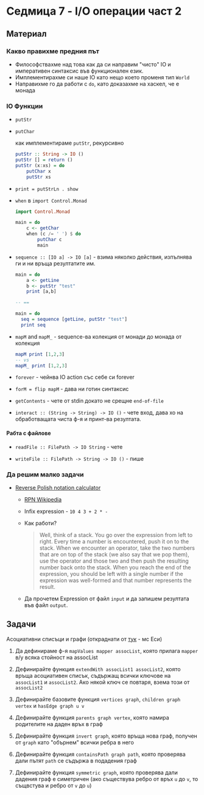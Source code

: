 # Седмица 7 - I/O операции част 2

## Материал

### Какво правихме предния път

- Философствахме над това как да си направим "чисто" IO
  и императивен синтаксис във функционален език.
- Имплементирахме си наше IO като нещо което променя
  тип `World`
- Направихме го да работи с `do`, като доказахме на хаскел, че е монада

### IO Функции

- `putStr`

- `putChar`

  как имплементираме `putStr`, рекурсивно

  ```hs
  putStr :: String -> IO ()
  putStr [] = return ()
  putStr (x:xs) = do
      putChar x
      putStr xs
  ```

- `print = putStrLn . show`

- `when` в `import Control.Monad`

  ```hs
  import Control.Monad

  main = do
      c <- getChar
      when (c /= ' ') $ do
          putChar c
          main
  ```

- `sequence :: [IO a] -> IO [a]` - взима няколко действия, изпълнява ги и ни връща резултатите им.

  ```hs
  main = do
      a <- getLine
      b <- putStr "test"
      print [a,b]

  -- ==

  main = do
    seq = sequence [getLine, putStr "test"]
    print seq
  ```

- `mapM` and `mapM_` - sequence-ва колекция от монади до монада от колекция

  ```hs
  mapM print [1,2,3]
  -- vs
  mapM_ print [1,2,3]
  ```

- `forever` - чейнва IO action със себе си forever

- `forM = flip mapM` - дава ни готин синтаксис

- `getContents` - чете от stdin докато не срещне `end-of-file`

- `interact :: (String -> String) -> IO ()` - чете вход, дава хо на обработващата чиста ф-я и принт-ва резултата.

#### Рабта с файлове

- `readFile :: FilePath -> IO String` - чете

- `writeFile :: FilePath -> String -> IO ()` - пише

### Да решим малко задачи

- [Reverse Polish notation calculator](http://learnyouahaskell.com/functionally-solving-problems#reverse-polish-notation-calculator)

  - [RPN Wikipedia](https://en.wikipedia.org/wiki/Reverse_Polish_notation)

  - Infix expression - `10 4 3 + 2 * -`

  - Как работи?

    > Well, think of a stack. You go over the expression from left to right. Every time a number is encountered, push it on to the stack. When we encounter an operator, take the two numbers that are on top of the stack (we also say that we pop them), use the operator and those two and then push the resulting number back onto the stack. When you reach the end of the expression, you should be left with a single number if the expression was well-formed and that number represents the result.

  - Да прочетем Expression от файл `input` и да запишем резултата във файл `output`.

## Задачи

Асоциативни списъци и графи (откраднати от [тук](https://github.com/ekaranasuf/fp1819/tree/master/week8#%D0%B7%D0%B0%D0%B4%D0%B0%D1%87%D0%B8) - мс Еси)

1. Да дефинираме ф-я `mapValues mapper assocList`, която прилага `mapper` в/у всяка стойност на assocList

2. Дефинирайте функция `extendWith assocList1 assocList2`, която връща асоциативен списък, съдържащ всички ключове на `assocList1` и `assocList2`. Ако някой ключ се повтаря, взема този от `assocList2`

3. Дефинирайте базовите функция `vertices graph`, `children graph vertex` и `hasEdge graph u v`

4. Дефинирайте функция `parents graph vertex`, която намира родителите на даден връх в граф

5. Дефинирайте функция `invert graph`, която връща нова граф, получен от `graph` като "обърнем" всички ребра в него

6. Дефинирайте функция `containsPath graph path`, която проверява дали пътят `path` се съдържа в подадения граф

7. Дефинирайте функция `symmetric graph`, която проверява дали дадения граф е симетричен (ако съществува ребро от връх `u` до `v`, то същвстува и ребро от `v` до `u`)
